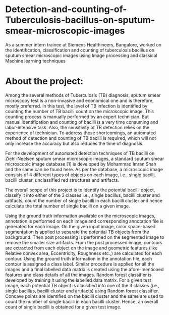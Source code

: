 # Detection-and-counting-of-Tuberculosis-bacillus-on-sputum-smear-microscopic-images
As a summer intern trainee at Siemens Healthineers, Bangalore, worked on the identification, classification and counting of tuberculosis bacillus on sputum smear microscopic images using Image processing and classical Machine learning techniques

# About the project:
Among the several methods of Tuberculosis (TB) diagnosis, sputum smear microscopy test is a non-invasive and economical one and is therefore, mostly preferred. In this test, the level of TB infection is identified by counting the number of TB bacilli count on the microscopic image. This counting process is manually performed by an expert technician. But manual identification and counting of bacilli is a very time consuming and labor-intensive task. Also, the sensitivity of TB detection relies on the experience of technician. To address these shortcomings, an automated method of detection and counting of TB bacilli is required, which will not only increase the accuracy but also reduces the time of diagnosis.

For the development of automated detection techniques of TB bacilli on Ziehl-Neelsen sputum smear microscopic images, a standard sputum smear microscopic image database [1] is developed by Mohammad Imran Shah and the same can be found here. As per the database, a microscopic image consists of 4 different types of objects on each image, i.e., single bacilli, bacilli cluster, unclassified red structures and artifacts. 

The overall scope of this project is to identify the potential bacilli object, classify it into either of the 3 classes i.e., single bacillus, bacilli cluster and artifacts, count the number of single bacilli in each bacilli cluster and hence calculate the total number of single bacilli on a given image.

Using the ground truth information available on the microscopic images, annotation is performed on each image and corresponding annotation file is generated for each image.
On the given input image, color space-based segmentation is applied to separate the potential TB objects from the background. Then post processing is performed on the segmented image to remove the smaller size artifacts. From the post processed image, contours are extracted from each object on the image and geometric features (like Relative convex area, Eccentricity, Roughness etc.,) are calculated for each contour. Using the ground truth information in the annotation file, each contour is assigned a class label. Similar procedure is applied for all the images and a final labelled data matrix is created using the afore-mentioned features and class details of all the images. Random forest classifier is developed by training it using the labelled data matrix. For a given test image, each potential TB object is classified into one of the 3 classes (i.e., single bacillus, bacilli cluster and artifacts) using Random forest classifier. Concave points are identified on the bacilli cluster and the same are used to count the number of single bacilli in each bacilli cluster. Hence, an overall count of single bacilli is obtained for a given test image. 
